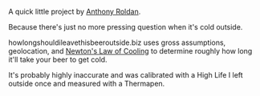 A quick little project by [Anthony Roldan](http://anthonyroldan.net).

Because there's just no more pressing question when it's cold outside.

howlongshouldileavethisbeeroutside.biz uses gross assumptions, geolocation, and [Newton's Law of Cooling](http://en.wikipedia.org/wiki/Convective_heat_transfer#Newton.27s_law_of_cooling) to determine roughly how long it'll take your beer to get cold.

It's probably highly inaccurate and was calibrated with a High Life I left outside once and measured with a Thermapen.